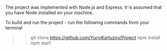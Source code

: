 The project was implemented with Node.js and Express. It is assumed that you have Node installed on your machine.

To build and run the project - run the following commands from your terminal

>> git clone https://github.com/YuriyKartuzov/Project
>> npm install
>> npm start



